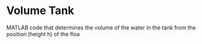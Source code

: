 # Volume Tank
MATLAB code that determines the volume of the water in the tank from the position (height h) of the floa
